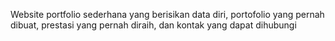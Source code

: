 Website portfolio sederhana yang berisikan data diri, portofolio yang pernah dibuat, prestasi yang pernah diraih, dan kontak yang dapat dihubungi
